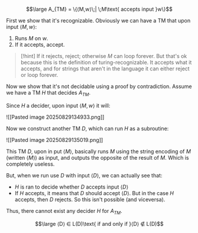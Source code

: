 $$\large A_{TM} = \{⟨M,w⟩\;| \;M\text{ accepts input }w\}$$

First we show that it's recognizable.
Obviously we can have a TM that upon input $⟨M,w⟩$:
1. Runs $M$ on $w$.
2. If it accepts, accept.

> [!hint]
> If it rejects, reject; otherwise $M$ can loop forever.
> But that's ok because this is the definition of turing-recognizable. It accepts what it accepts, and for strings that aren't in the language it can either reject or loop forever.


Now we show that it's not decidable using a proof by contradiction.
Assume we have a TM $H$ that decides $A_{TM}$.

Since $H$ a decider, upon input $⟨M,w⟩$ it will:

![[Pasted image 20250829134933.png]]

Now we construct another TM $D$, which can run $H$ as a subroutine:

![[Pasted image 20250829135019.png]]

This TM $D$, upon in put $⟨M⟩$, basically runs $M$ using the string encoding of $M$ (written $⟨M⟩$) as input, and outputs the opposite of the result of $M$.
Which is completely useless.

But, when we run use $D$ with input $⟨D⟩$, we can actually see that:
- $H$ is ran to decide whether $D$ accepts input $⟨D⟩$
- If $H$ accepts, it means that $D$ should accept $⟨D⟩$. But in the case $H$ accepts, then $D$ rejects. So this isn't possible (and viceversa).

Thus, there cannot exist any decider $H$ for $A_{TM}$.

$$\large ⟨D⟩ ∈ L(D)\text{ if and only if }⟨D⟩ ∉ L(D)$$